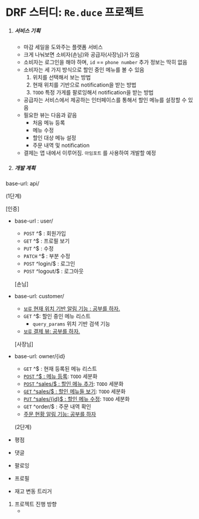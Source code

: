 # DRF 스터디: `Re.duce` 프로젝트

1. ##### 서비스 기획

   - 마감 세일을 도와주는 플랫폼 서비스 
   - 크게 나눠보면 소비자(손님)와 공급자(사장님)가 있음
   - 소비자는 로그인을 해야 하며, `id` == `phone number` 추가 정보는 딱히 없음
   - 소비자는 세 가지 방식으로 할인 중인 메뉴를 볼 수 있음
     1. 위치를 선택해서 보는 방법
     2. 현재 위치를 기반으로 notification을 받는 방법
     3. `TODO` 특정 가게를 팔로잉해서 notification을 받는 방법
   - 공급자는 서비스에서 제공하는 인터페이스를 통해서 할인 메뉴를 설정할 수 있음
   - 필요한 뷰는 다음과 같음
     - 처음 메뉴 등록
     - 메뉴 수정 
     - 할인 대상 메뉴 설정
     - 주문 내역 및 notification
   - 결제는 앱 내에서 이루어짐. `아임포트` 를 사용하여 개발할 예정


1. ##### 개발 계획

base-url: api/

   (1단계)

   [인증] 

- base-url : user/
  - `POST` ^$ : 회원가입
  - `GET`  ^$ : 프로필 보기
  - `PUT` ^$ : 수정
  - `PATCH` ^$ : 부분 수정
  - `POST` ^login/$ : 로그인
  - `POST` ^logout/$ : 로그아웃

   [손님]

- base-url: customer/
  - <u>`보류` 현재 위치 기반 알림 기능 : 공부를 하자.</u>
  - `GET` ^$: 할인 중인 메뉴 리스트 
    - `query_params` 위치 기반 검색 기능
  - <u>`보류` 결제 뷰: 공부를 하자.</u>

   [사장님]

- base-url: owner/{id}
  - `GET` ^$ : 현재 등록된 메뉴 리스트
  - <u>`POST` ^$ : 메뉴 등록</u>: `TODO` 세분화
  - <u>`POST` ^sales/$ : 할인 메뉴 추가</u>: `TODO` 세분화
  - <u>`GET` ^sales/$ : 할인 메뉴들 보기</u>: `TODO` 세분화
  - <u>`PUT` ^sales/{id}$ : 할인 메뉴 수정</u>: `TODO` 세분화
  - `GET` ^order/$ : 주문 내역 확인
  - <u>주문 현황 알림 기능: 공부를 하자</u>



   (2단계)

- 평점
- 댓글
- 팔로잉
- 프로필
- 재고 변동 트리거

1. 프로젝트 진행 방향
   - ​